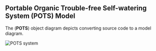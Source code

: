 ## **P**ortable **O**rganic **T**rouble-free **S**elf-watering System (**POTS**) Model

The (**POTS**) object diagram depicts converting source code to a model diagram.

 ![**POTS system**](images/POTSobjectdiagram.png)







